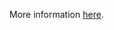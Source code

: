 More information [here](https://docs.prismacloud.io/en/enterprise-edition/policy-reference/azure-policies/azure-general-policies/ensure-that-postgresql-server-enables-threat-detection-policy).
